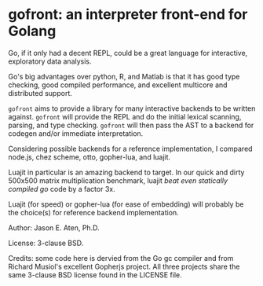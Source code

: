 gofront: an interpreter front-end for Golang
=======

Go, if it only had a decent REPL, could be a great
language for interactive, exploratory data analysis.

Go's big advantages over python, R, and Matlab is that
it has good type checking, good compiled performance,
and excellent multicore and distributed support.

`gofront` aims to provide a library for many
interactive backends to be written against.
`gofront` will provide the REPL and do the
initial lexical scanning, parsing, and type
checking. `gofront` will then pass the
AST to a backend for codegen and/or immediate
interpretation.

Considering possible backends for a
reference implementation,
I compared node.js, chez scheme, otto,
gopher-lua, and luajit.

Luajit in particular is an amazing
backend to target. In our quick and
dirty 500x500 matrix multiplication
benchmark, luajit *beat even statically compiled go*
code by a factor 3x.

Luajit (for speed) or gopher-lua (for
ease of embedding) will probably be the
choice(s) for reference backend
implementation.


Author: Jason E. Aten, Ph.D.

License: 3-clause BSD.

Credits: some code here is dervied from the Go gc compiler
and from Richard Musiol's excellent Gopherjs project.
All three projects share the same 3-clause BSD license
found in the LICENSE file.

